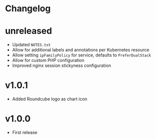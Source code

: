 # Changelog

# unreleased

  * Updated `NOTES.txt`
  * Allow for additional labels and annotations per Kubernetes resource
  * Allow setting `ipFamilyPolicy` for service, defaults to `PreferDualStack`
  * Allow for custom PHP configuration
  * Improved nginx session stickyness configuration

# v1.0.1

  * Added Roundcube logo as chart icon

# v1.0.0

  * First release
